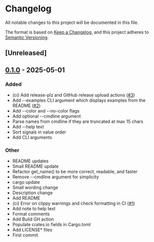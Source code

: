 # Changelog

All notable changes to this project will be documented in this file.

The format is based on [Keep a Changelog](https://keepachangelog.com/en/1.0.0/),
and this project adheres to [Semantic Versioning](https://semver.org/spec/v2.0.0.html).

## [Unreleased]

## [0.1.0](https://github.com/brannondorsey/sigscan/releases/tag/v0.1.0) - 2025-05-01

### Added

- *(ci)* Add release-plz and GitHub release upload actions ([#3](https://github.com/brannondorsey/sigscan/pull/3))
- Add --examples CLI argument which displays examples from the README ([#2](https://github.com/brannondorsey/sigscan/pull/2))
- Add --color and --no-color flags
- Add optional --cmdline argument
- Parse names from cmdline if they are truncated at max 15 chars
- Add --help text
- Sort signals in value order
- Add CLI arguments

### Other

- README updates
- Small README update
- Refactor get_name() to be more correct, readable, and faster
- Remove --cmdline argument for simplicity
- cargo update
- Small wording change
- Description change
- Add README
- *(ci)* Error on clippy warnings and check formatting in CI ([#1](https://github.com/brannondorsey/sigscan/pull/1))
- Add note to help text
- Format comments
- Add Build GH action
- Populate crates.io fields in Cargo.toml
- Add LICENSE* files
- First commit
